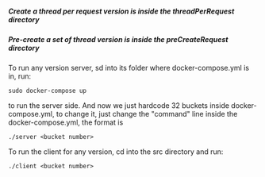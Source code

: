 ##### Create a thread per request version is inside the threadPerRequest directory
##### Pre-create a set of thread version is inside the preCreateRequest directory

To run any version server, sd into its folder where docker-compose.yml is in, run:

```
sudo docker-compose up
```
to run the server side. And now we just hardcode 32 buckets inside docker-compose.yml, to change it, just change the "command"
line inside the docker-compose.yml, the format is 

```
./server <bucket number>
```

To run the client for any version, cd into the src directory and run:

```
./client <bucket number>
```
